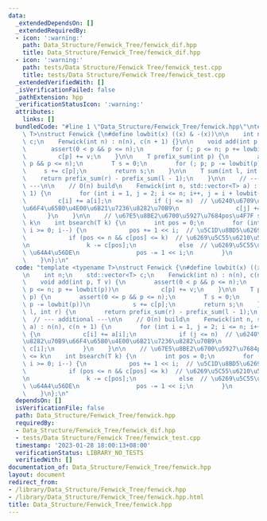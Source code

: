 ```yaml
---
data:
  _extendedDependsOn: []
  _extendedRequiredBy:
  - icon: ':warning:'
    path: Data_Structure/Fenwick_Tree/fenwick_dif.hpp
    title: Data_Structure/Fenwick_Tree/fenwick_dif.hpp
  - icon: ':warning:'
    path: tests/Data Structure/Fenwick Tree/fenwick_test.cpp
    title: tests/Data Structure/Fenwick Tree/fenwick_test.cpp
  _extendedVerifiedWith: []
  _isVerificationFailed: false
  _pathExtension: hpp
  _verificationStatusIcon: ':warning:'
  attributes:
    links: []
  bundledCode: "#line 1 \"Data_Structure/Fenwick_Tree/fenwick.hpp\"\ntemplate <typename\
    \ T>\nstruct Fenwick {\n#define lowbit(x) ((x) & -(x))\n\n    int n;\n    std::vector<T>\
    \ c;\n    Fenwick(int n) : n(n), c(n + 1) {}\n\n    void add(int p, T v) {\n \
    \       assert(0 < p && p <= n);\n        for (; p <= n; p += lowbit(p))\n   \
    \         c[p] += v;\n    }\n\n    T prefix_sum(int p) {\n        assert(0 <=\
    \ p && p <= n);\n        T s = 0;\n        for (; p; p -= lowbit(p))\n       \
    \     s += c[p];\n        return s;\n    }\n\n    T sum(int l, int r) {\n    \
    \    return prefix_sum(r) - prefix_sum(l - 1);\n    }\n\n    // --- additional\
    \ ---\n\n    // O(n) build\n    Fenwick(int n, std::vector<T> a) : n(n), c(n +\
    \ 1) {\n        for (int i = 1, j = 2; i <= n; i++, j = i + lowbit(i)) {\n   \
    \         c[i] += a[i];\n            if (j <= n)  // \u6240\u6709\u5B50\u8282\u70B9\
    \u66F4\u65B0\u4E00\u6B21\u7236\u8282\u70B9\n                c[j] += c[i];\n  \
    \      }\n    }\n\n    // \u67E5\u8BE2\u6700\u5927\u7684pos\u4F7F sum(pos) <=\
    \ k\n    int bsearch(T k) {\n        int pos = 0;\n        for (int i = std::log2(n);\
    \ i >= 0; i--) {\n            pos += 1 << i;  // \u5C1D\u8BD5\u6269\u5C55\n\n\
    \            if (pos <= n && c[pos] <= k)  // \u6269\u5C55\u6210\u529F \u66F4\u65B0\
    \n                k -= c[pos];\n            else  // \u6269\u5C55\u5931\u8D25\
    \ \u64A4\u56DE\n                pos -= 1 << i;\n        }\n        return pos;\n\
    \    }\n};\n"
  code: "template <typename T>\nstruct Fenwick {\n#define lowbit(x) ((x) & -(x))\n\
    \n    int n;\n    std::vector<T> c;\n    Fenwick(int n) : n(n), c(n + 1) {}\n\n\
    \    void add(int p, T v) {\n        assert(0 < p && p <= n);\n        for (;\
    \ p <= n; p += lowbit(p))\n            c[p] += v;\n    }\n\n    T prefix_sum(int\
    \ p) {\n        assert(0 <= p && p <= n);\n        T s = 0;\n        for (; p;\
    \ p -= lowbit(p))\n            s += c[p];\n        return s;\n    }\n\n    T sum(int\
    \ l, int r) {\n        return prefix_sum(r) - prefix_sum(l - 1);\n    }\n\n  \
    \  // --- additional ---\n\n    // O(n) build\n    Fenwick(int n, std::vector<T>\
    \ a) : n(n), c(n + 1) {\n        for (int i = 1, j = 2; i <= n; i++, j = i + lowbit(i))\
    \ {\n            c[i] += a[i];\n            if (j <= n)  // \u6240\u6709\u5B50\
    \u8282\u70B9\u66F4\u65B0\u4E00\u6B21\u7236\u8282\u70B9\n                c[j] +=\
    \ c[i];\n        }\n    }\n\n    // \u67E5\u8BE2\u6700\u5927\u7684pos\u4F7F sum(pos)\
    \ <= k\n    int bsearch(T k) {\n        int pos = 0;\n        for (int i = std::log2(n);\
    \ i >= 0; i--) {\n            pos += 1 << i;  // \u5C1D\u8BD5\u6269\u5C55\n\n\
    \            if (pos <= n && c[pos] <= k)  // \u6269\u5C55\u6210\u529F \u66F4\u65B0\
    \n                k -= c[pos];\n            else  // \u6269\u5C55\u5931\u8D25\
    \ \u64A4\u56DE\n                pos -= 1 << i;\n        }\n        return pos;\n\
    \    }\n};\n"
  dependsOn: []
  isVerificationFile: false
  path: Data_Structure/Fenwick_Tree/fenwick.hpp
  requiredBy:
  - Data_Structure/Fenwick_Tree/fenwick_dif.hpp
  - tests/Data Structure/Fenwick Tree/fenwick_test.cpp
  timestamp: '2023-01-28 18:00:13+08:00'
  verificationStatus: LIBRARY_NO_TESTS
  verifiedWith: []
documentation_of: Data_Structure/Fenwick_Tree/fenwick.hpp
layout: document
redirect_from:
- /library/Data_Structure/Fenwick_Tree/fenwick.hpp
- /library/Data_Structure/Fenwick_Tree/fenwick.hpp.html
title: Data_Structure/Fenwick_Tree/fenwick.hpp
---
```


